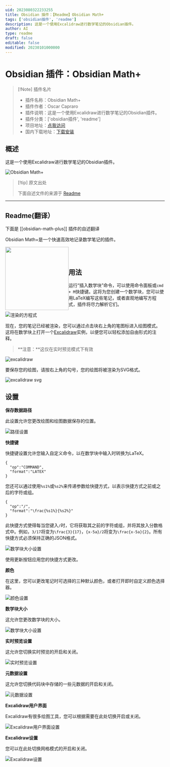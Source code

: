 ```yaml
---
uid: 2023080322233255
title: Obsidian 插件：【Readme】Obsidian Math+
tags: ['obsidian插件', 'readme']
description: 这是一个使用Excalidraw进行数学笔记的Obsidian插件。
author: AI
type: readme
draft: false
editable: false
modified: 20230101000000
---
```


# Obsidian 插件：Obsidian Math+

> [!Note] 插件名片
> - 插件名称：Obsidian Math+
> - 插件作者：Oscar Capraro
> - 插件说明：这是一个使用Excalidraw进行数学笔记的Obsidian插件。
> - 插件分类：['obsidian插件', 'readme']
> - 项目地址：[点我访问](https://github.com/ocapraro/obsidian-math-plus)
> - 国内下载地址：[下载安装](https://pkmer.cn/products/plugin/pluginMarket/?obsidian-math-plus)

## 概述

这是一个使用Excalidraw进行数学笔记的Obsidian插件。

![Obsidian Math+](https://cdn.pkmer.cn/covers/obsidian-math-plus.png!pkmer)

> [!tip] 原文出处
> 
>下面自述文件的来源于 [Readme](https://ghproxy.net/https://raw.githubusercontent.com/ocapraro/obsidian-math-plus/master/README.md)
> 

---

## Readme(翻译）

下面是 [[obsidian-math-plus]] 插件的自述翻译


Obsidian Math+是一个快速高效地记录数学笔记的插件。

[<img style="float:left" src="https://user-images.githubusercontent.com/14358394/115450238-f39e8100-a21b-11eb-89d0-fa4b82cdbce8.png" width="200">](https://ko-fi.com/ocapraro)
<br><br>

## 用法
运行“插入数学块”命令，可以使用命令面板或`cmd + M`快捷键。这将为您创建一个数学块，您可以使用LaTeX编写这些笔记，或者直观地编写方程式，插件将尽力解析它们。

![渲染的方程式](https://raw.githubusercontent.com/ocapraro/obsidian-math-plus/0.2.4/assets/editor-to-rendered.png)

现在，您的笔记已经被渲染，您可以通过点击块右上角的笔图标进入绘图模式。
这将在数学块上打开一个[Excalidraw](https://github.com/excalidraw/excalidraw)实例，以便您可以轻松添加自由形式的注释。

> **注意：**这仅在实时预览模式下有效

![excalidraw](https://raw.githubusercontent.com/ocapraro/obsidian-math-plus/0.2.4/assets/math-annotated.png)

要保存您的绘图，请按右上角的勾号，您的绘图将被渲染为SVG格式。

![excalidraw svg](https://raw.githubusercontent.com/ocapraro/obsidian-math-plus/0.2.4/assets/math-annotated-svg.png)

## 设置
**保存数据路径**

此设置允许您更改绘图和绘图数据保存的位置。

![路径设置](https://raw.githubusercontent.com/ocapraro/obsidian-math-plus/master/assets/path-settings.png)

**快捷键**

快捷键设置允许您输入自定义命令，以在数学块中输入时转换为LaTeX。

```
{
  "op":"COMMAND",
  "format":"LATEX"
}
```

您还可以通过使用`%s1%`或`%s2%`来传递参数给快捷方式，以表示快捷方式之前或之后的字符或组。

```
{
  "op":"/",
  "format":"\frac{%s1%}{%s2%}"
}
```

此快捷方式使得每当您键入`/`时，它将获取其之前的字符或组，并将其放入分数格式中。例如，`3/17`将变为`\frac{3}{17}`，`{x-5a}/2`将变为`\frac{x-5a}{2}`。所有快捷方式必须保持正确的JSON格式。

![数学块大小设置](https://raw.githubusercontent.com/ocapraro/obsidian-math-plus/master/assets/shortcuts-settings.png)

使用更新按钮应用您的快捷方式更改。

**颜色**

在这里，您可以更改笔记时可选择的三种默认颜色，或者打开即时自定义颜色选择器。

![颜色设置](https://raw.githubusercontent.com/ocapraro/obsidian-math-plus/0.2.4/assets/colors-settings.png)

**数学块大小**

这允许您更改数学块的大小。

![数学块大小设置](https://raw.githubusercontent.com/ocapraro/obsidian-math-plus/master/assets/math-block-size-settings.png)

**实时预览设置**

这允许您切换实时预览的开启和关闭。

![实时预览设置](https://raw.githubusercontent.com/ocapraro/obsidian-math-plus/master/assets/live-preview-settings.png)

**元数据设置**

这允许您切换代码块中存储的一些元数据的开启和关闭。

![元数据设置](https://raw.githubusercontent.com/ocapraro/obsidian-math-plus/master/assets/metadata-settings.png)

**Excalidraw用户界面**

Excalidraw有很多绘图工具，您可以根据需要在此处切换开启或关闭。

![Excalidraw用户界面设置](https://raw.githubusercontent.com/ocapraro/obsidian-math-plus/0.2.4/assets/excalidraw-ui-settings.png)

**Excalidraw设置**

您可以在此处切换网格模式的开启和关闭。

![Excalidraw设置](https://raw.githubusercontent.com/ocapraro/obsidian-math-plus/0.2.4/assets/excalidraw-settings-settings.png)



